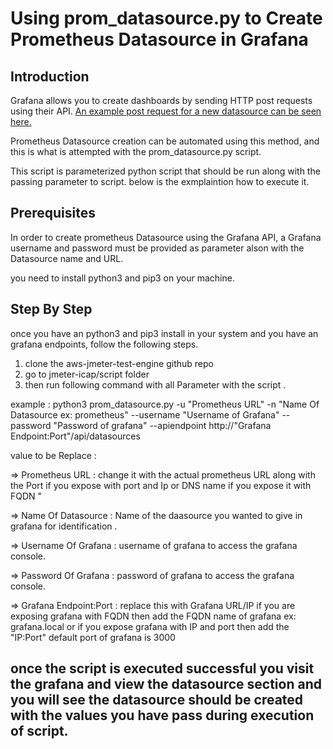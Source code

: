 # Using prom_datasource.py  to Create Prometheus Datasource in Grafana

## Introduction

Grafana allows you to create dashboards by sending HTTP post requests using their API. [An example post request for a new datasource can be seen here.](https://grafana.com/docs/grafana/latest/datasources/)

Prometheus Datasource creation can be automated using this method, and this is what is attempted with the prom_datasource.py  script.

This script is parameterized python script that should be run along with the passing parameter to script. below is the exmplaintion how to execute it.

## Prerequisites

In order to create prometheus Datasource using the Grafana API, a Grafana username and password must be provided as parameter alson with the Datasource name and URL.

you need to install python3 and pip3 on your machine. 

## Step By Step

once you have an python3 and pip3 install in your system and you have an grafana endpoints, follow the following steps.

1) clone the aws-jmeter-test-engine github repo 
2) go to jmeter-icap/script folder
3) then run following command with all Parameter with the script . 

example : 
  python3 prom_datasource.py -u "Prometheus URL" -n "Name Of Datasource ex: prometheus" --username "Username of Grafana" --password "Password of grafana" --apiendpoint http://"Grafana Endpoint:Port"/api/datasources

value to be Replace :

=> Prometheus URL : change it with the actual prometheus URL along with the Port if you expose with port and Ip or DNS name if you expose it with FQDN "

=> Name Of Datasource : Name of the daasource you wanted to give in grafana for identification .

=> Username Of Grafana : username of grafana to access the grafana console.

=> Password Of Grafana : password of grafana to access the grafana console.

=> Grafana Endpoint:Port : replace this with Grafana URL/IP if you are exposing grafana with FQDN then add the FQDN name of grafana ex: grafana.local or if you expose grafana with IP and port then add the "IP:Port" default port of grafana is 3000


## once the script is executed successful you visit the grafana and view the datasource section and you will see the datasource should be created with the values you have pass during execution of script.


